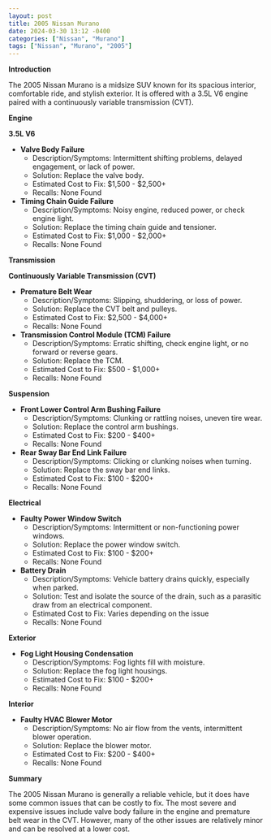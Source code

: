 ```yaml
---
layout: post
title: 2005 Nissan Murano
date: 2024-03-30 13:12 -0400
categories: ["Nissan", "Murano"]
tags: ["Nissan", "Murano", "2005"]
---
```

**Introduction**

The 2005 Nissan Murano is a midsize SUV known for its spacious interior, comfortable ride, and stylish exterior. It is offered with a 3.5L V6 engine paired with a continuously variable transmission (CVT).

**Engine**

**3.5L V6**

* **Valve Body Failure**
    * Description/Symptoms: Intermittent shifting problems, delayed engagement, or lack of power.
    * Solution: Replace the valve body.
    * Estimated Cost to Fix: $1,500 - $2,500+
    * Recalls: None Found
* **Timing Chain Guide Failure**
    * Description/Symptoms: Noisy engine, reduced power, or check engine light.
    * Solution: Replace the timing chain guide and tensioner.
    * Estimated Cost to Fix: $1,000 - $2,000+
    * Recalls: None Found

**Transmission**

**Continuously Variable Transmission (CVT)**

* **Premature Belt Wear**
    * Description/Symptoms: Slipping, shuddering, or loss of power.
    * Solution: Replace the CVT belt and pulleys.
    * Estimated Cost to Fix: $2,500 - $4,000+
    * Recalls: None Found
* **Transmission Control Module (TCM) Failure**
    * Description/Symptoms: Erratic shifting, check engine light, or no forward or reverse gears.
    * Solution: Replace the TCM.
    * Estimated Cost to Fix: $500 - $1,000+
    * Recalls: None Found

**Suspension**

* **Front Lower Control Arm Bushing Failure**
    * Description/Symptoms: Clunking or rattling noises, uneven tire wear.
    * Solution: Replace the control arm bushings.
    * Estimated Cost to Fix: $200 - $400+
    * Recalls: None Found
* **Rear Sway Bar End Link Failure**
    * Description/Symptoms: Clicking or clunking noises when turning.
    * Solution: Replace the sway bar end links.
    * Estimated Cost to Fix: $100 - $200+
    * Recalls: None Found

**Electrical**

* **Faulty Power Window Switch**
    * Description/Symptoms: Intermittent or non-functioning power windows.
    * Solution: Replace the power window switch.
    * Estimated Cost to Fix: $100 - $200+
    * Recalls: None Found
* **Battery Drain**
    * Description/Symptoms: Vehicle battery drains quickly, especially when parked.
    * Solution: Test and isolate the source of the drain, such as a parasitic draw from an electrical component.
    * Estimated Cost to Fix: Varies depending on the issue
    * Recalls: None Found

**Exterior**

* **Fog Light Housing Condensation**
    * Description/Symptoms: Fog lights fill with moisture.
    * Solution: Replace the fog light housings.
    * Estimated Cost to Fix: $100 - $200+
    * Recalls: None Found

**Interior**

* **Faulty HVAC Blower Motor**
    * Description/Symptoms: No air flow from the vents, intermittent blower operation.
    * Solution: Replace the blower motor.
    * Estimated Cost to Fix: $200 - $400+
    * Recalls: None Found

**Summary**

The 2005 Nissan Murano is generally a reliable vehicle, but it does have some common issues that can be costly to fix. The most severe and expensive issues include valve body failure in the engine and premature belt wear in the CVT. However, many of the other issues are relatively minor and can be resolved at a lower cost.
